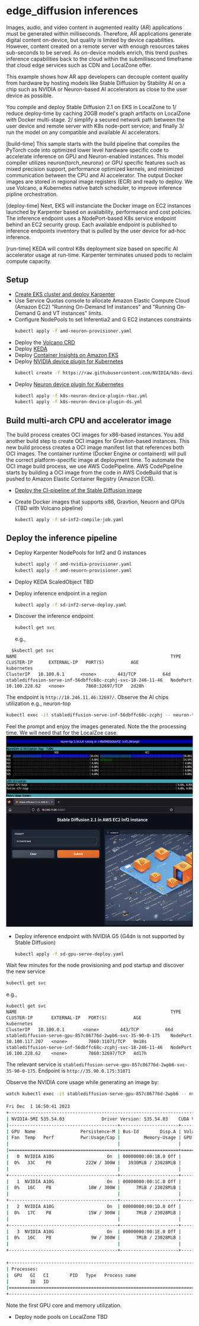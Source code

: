 # edge_diffusion inferences
Images, audio, and video content in augmented reality (AR) applications must be generated within milliseconds. Therefore, AR applications generate digital content on-device, but quality is limited by device capabilities. However, content created on a remote server with enough resources takes sub-seconds to be served. As on-device models enrich, this trend pushes inference capabilities back to the cloud within the submillisecond timeframe that cloud edge services such as CDN and LocalZone offer.

This example shows how AR app developers can decouple content quality from hardware by hosting models like Stable Diffusion by Stability AI on a chip such as NVIDIA or Neuron-based AI accelerators as close to the user device as possible.  

You compile and deploy Stable Diffusion 2.1 on EKS in LocalZone to 1/ reduce deploy-time by caching 20GB model's graph artifacts on LocalZone with Docker multi-stage. 2/ simplify a secured network path between the user device and remote server with K8s node-port service; and finally 3/ run the model on any compatible and available AI accelerators. 

[build-time] This sample starts with the build pipeline that compiles the PyTorch code into optimized lower level hardware specific code to accelerate inference on GPU and Neuron-enabled instances. This model compiler utilizes neuron(torch_neuronx) or GPU specific features such as mixed precision support, performance optimized kernels, and minimized communication between the CPU and AI accelerator. The output Docker images are stored in regional image registers (ECR) and ready to deploy. We use Volcano, a Kubernetes native batch scheduler, to improve inference pipline orchestration.

[deploy-time] Next, EKS will instanciate the Docker image on EC2 instances launched by Karpenter based on availability, performance and cost policies. The inference endpoint uses a NodePort-based K8s service endpoint behind an EC2 security group. Each available endpoint is published to inference endpoints inventory that is pulled by the user device for ad-hoc inference.  

[run-time] KEDA will control K8s deployment size based on specific AI accelerator usage at run-time. Karpenter terminates unused pods to reclaim compute capacity.

## Setup
* [Create EKS cluster and deploy Karpenter](https://karpenter.sh/docs/getting-started/getting-started-with-karpenter/) 
* Use Service Quotas console to allocate Amazon Elastic Compute Cloud (Amazon EC2) "Running On-Demand Inf instances" and "Running On-Demand G and VT instances" limits.
* Configure NodePools to set Inferentia2 and G EC2 instances constraints 
  ```bash
  kubectl apply -f amd-neuron-provisioner.yaml
  ```
* Deploy the [Volcano CRD](https://volcano.sh/en/docs/installation/)
* Deploy [KEDA](https://keda.sh)
* Deploy [Container Insights on Amazon EKS](https://docs.aws.amazon.com/AmazonCloudWatch/latest/monitoring/Container-Insights-setup-EKS-quickstart.html)
* Deploy [NVIDIA device plugin for Kubernetes](https://github.com/NVIDIA/k8s-device-plugin)
  ```bash
  kubectl create -f https://raw.githubusercontent.com/NVIDIA/k8s-device-plugin/v0.14.1/nvidia-device-plugin.yml
  ```
* Deploy [Neuron device plugin for Kubernetes](https://awsdocs-neuron.readthedocs-hosted.com/en/latest/containers/tutorials/k8s-setup.html#tutorial-k8s-env-setup-for-neuron)
  ```bash
  kubectl apply -f k8s-neuron-device-plugin-rbac.yml
  kubectl apply -f k8s-neuron-device-plugin-ds.yml
  ```

## Build multi-arch CPU and accelerator image
The build process creates OCI images for x86-based instances. You add another build step to create OCI images for Graviton-based instances. This new build process creates a OCI image manifest list that references both OCI images. The container runtime (Docker Engine or containerd) will pull the correct platform-specific image at deployment time. To automate the OCI image build process, we use AWS CodePipeline. AWS CodePipeline starts by building a OCI image from the code in AWS CodeBuild that is pushed to Amazon Elastic Container Registry (Amazon ECR). 

* [Deploy the CI-pipeline of the Stable Diffusion image](./ci-build)

* Create Docker images that supports x86, Gravtion, Neuorn and GPUs (TBD with Volcano pipeline)
  ```bash
  kubectl apply -f sd-inf2-compile-job.yaml
  ```
## Deploy the inference pipeline
* Deploy Karpenter NodePools for Inf2 and G instances
  ```bash
  kubectl apply -f amd-nvidia-provisioner.yaml
  kubectl apply -f amd-neuorn-provisioner.yaml
  ```

* Deploy KEDA ScaledObject
TBD

* Deploy inference endpoint in a region
  ```bash
  kubectl apply -f sd-inf2-serve-deploy.yaml
  ```

* Discover the inference endpoint
  ```bash
  kubectl get svc
  ```
  e.g.,
```
  $kubectl get svc
NAME                                                          TYPE        CLUSTER-IP      EXTERNAL-IP   PORT(S)          AGE
kubernetes                                                    ClusterIP   10.100.0.1      <none>        443/TCP          64d
stablediffusion-serve-inf-56dbffc68c-zcphj-svc-18-246-11-46   NodePort    10.100.228.62   <none>        7860:32697/TCP   2d20h
```
The endpoint is `http://18.246.11.46:32697/`. Observe the AI chips utilization e.g., neuron-top

```bash
kubectl exec -it stablediffusion-serve-inf-56dbffc68c-zcphj -- neuron-top
```
Feel the prompt and enjoy the images generated. Note the the processing time. We will need that for the LocalZoe case.
![neuron-top](./neuron-top.png)
![inferenced-image](./infer-in-region.png)

* Deploy inference endpoint with NVIDIA G5 (G4dn is not supported by Stable Diffusion)
  ```bash
  kubectl apply -f sd-gpu-serve-deploy.yaml
  ```
Wait few minutes for the node provisioning and pod startup and discover the new service
  ```bash
  kubectl get svc
  ```
e.g., 
```
kubectl get svc
NAME                                                          TYPE        CLUSTER-IP       EXTERNAL-IP   PORT(S)          AGE
kubernetes                                                    ClusterIP   10.100.0.1       <none>        443/TCP          66d
stablediffusion-serve-gpu-857c86776d-2wpb6-svc-35-90-0-175    NodePort    10.100.117.207   <none>        7860:31071/TCP   9m18s
stablediffusion-serve-inf-56dbffc68c-zcphj-svc-18-246-11-46   NodePort    10.100.228.62    <none>        7860:32697/TCP   4d17h
```
The relevant service is `stablediffusion-serve-gpu-857c86776d-2wpb6-svc-35-90-0-175`. Endpoint is `http://35.90.0.175:31071`

Observe the NVIDIA core usage while generating an image by:

```bash
watch kubectl exec -it stablediffusion-serve-gpu-857c86776d-2wpb6 -- nvidia-smi

Fri Dec  1 16:50:41 2023       
+---------------------------------------------------------------------------------------+
| NVIDIA-SMI 535.54.03              Driver Version: 535.54.03    CUDA Version: 12.2     |
|-----------------------------------------+----------------------+----------------------+
| GPU  Name                 Persistence-M | Bus-Id        Disp.A | Volatile Uncorr. ECC |
| Fan  Temp   Perf          Pwr:Usage/Cap |         Memory-Usage | GPU-Util  Compute M. |
|                                         |                      |               MIG M. |
|=========================================+======================+======================|
|   0  NVIDIA A10G                    On  | 00000000:00:1B.0 Off |                    0 |
|  0%   33C    P0             222W / 300W |   3930MiB / 23028MiB |     99%      Default |
|                                         |                      |                  N/A |
+-----------------------------------------+----------------------+----------------------+
|   1  NVIDIA A10G                    On  | 00000000:00:1C.0 Off |                    0 |
|  0%   16C    P8              18W / 300W |      7MiB / 23028MiB |      0%      Default |
|                                         |                      |                  N/A |
+-----------------------------------------+----------------------+----------------------+
|   2  NVIDIA A10G                    On  | 00000000:00:1D.0 Off |                    0 |
|  0%   17C    P8              15W / 300W |      7MiB / 23028MiB |      0%      Default |
|                                         |                      |                  N/A |
+-----------------------------------------+----------------------+----------------------+
|   3  NVIDIA A10G                    On  | 00000000:00:1E.0 Off |                    0 |
|  0%   16C    P8               9W / 300W |      7MiB / 23028MiB |      0%      Default |
|                                         |                      |                  N/A |
+-----------------------------------------+----------------------+----------------------+
                                                                                         
+---------------------------------------------------------------------------------------+
| Processes:                                                                            |
|  GPU   GI   CI        PID   Type   Process name                            GPU Memory |
|        ID   ID                                                             Usage      |
|=======================================================================================|
+---------------------------------------------------------------------------------------+
```
Note the first GPU core and memory utilization. 

* Deploy node pools on LocalZone
TBD

